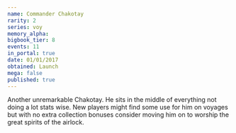 ```yaml
---
name: Commander Chakotay
rarity: 2
series: voy
memory_alpha:
bigbook_tier: 8
events: 11
in_portal: true
date: 01/01/2017
obtained: Launch
mega: false
published: true
---
```


Another unremarkable Chakotay. He sits in the middle of everything not doing a lot stats wise. New players might find some use for him on voyages but with no extra collection bonuses consider moving him on to worship the great spirits of the airlock.
